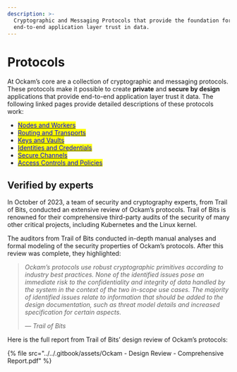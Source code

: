 ```yaml
---
description: >-
  Cryptographic and Messaging Protocols that provide the foundation for
  end-to-end application layer trust in data.
---
```


# Protocols

At Ockam’s core are a collection of cryptographic and messaging protocols. These protocols make it possible to create **private** and **secure by design** applications that provide end-to-end application layer trust it data. The following linked pages provide detailed descriptions of these protocols work:

* [<mark style="color:blue;">Nodes and Workers</mark>](nodes.md)
* [<mark style="color:blue;">Routing and Transports</mark>](routing.md)
* [<mark style="color:blue;">Keys and Vaults</mark>](keys.md)
* [<mark style="color:blue;">Identities and Credentials</mark>](identities.md)
* [<mark style="color:blue;">Secure Channels</mark>](secure-channels.md)
* [<mark style="color:blue;">Access Controls and Policies</mark>](access-controls.md)

## Verified by experts

In October of 2023, a team of security and cryptography experts, from Trail of Bits, conducted an extensive review of Ockam’s protocols. Trail of Bits is renowned for their comprehensive third-party audits of the security of many other critical projects, including Kubernetes and the Linux kernel.

The auditors from Trail of Bits conducted in-depth manual analyses and formal modeling of the security properties of Ockam’s protocols. After this review was complete, they highlighted:

> _Ockam’s protocols use robust cryptographic primitives according to industry best practices. None of the identified issues pose an immediate risk to the confidentiality and integrity of data handled by the system in the context of the two in-scope use cases. The majority of identified issues relate to information that should be added to the design documentation, such as threat model details and increased specification for certain aspects._
>
> _— Trail of Bits_

Here is the full report from Trail of Bits’ design review of Ockam’s protocols:

{% file src="../../.gitbook/assets/Ockam - Design Review - Comprehensive Report.pdf" %}
